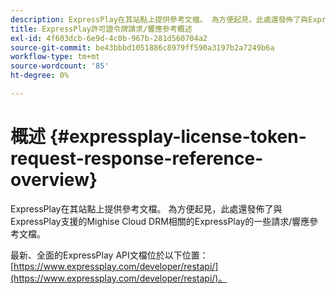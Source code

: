 ```yaml
---
description: ExpressPlay在其站點上提供參考文檔。 為方便起見，此處還發佈了與ExpressPlay支援的Mighise Cloud DRM相關的ExpressPlay的一些請求/響應參考文檔。
title: ExpressPlay許可證令牌請求/響應參考概述
exl-id: 4f603dcb-6e9d-4c0b-967b-281d560704a2
source-git-commit: be43bbbd1051886c8979ff590a3197b2a7249b6a
workflow-type: tm+mt
source-wordcount: '85'
ht-degree: 0%

---
```


# 概述 {#expressplay-license-token-request-response-reference-overview}

ExpressPlay在其站點上提供參考文檔。 為方便起見，此處還發佈了與ExpressPlay支援的Mighise Cloud DRM相關的ExpressPlay的一些請求/響應參考文檔。

最新、全面的ExpressPlay API文檔位於以下位置： [https://www.expressplay.com/developer/restapi/](https://www.expressplay.com/developer/restapi/)。
